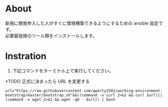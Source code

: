 # About

新規に開発参入した人がすぐに環境構築できるようにするための ansible 設定です。  
必要最低限のツール類をインストールします。

# Instration

1. 下記コマンドをターミナル上で実行してください。

\*TODO 正式に決まったら URL を変更する

```console
url="https://raw.githubusercontent.com/qwerty2501/working-environment-bootstrap/master/bootstrap.sh"&&((command -v curl 2>&1 && curl $url)||(command -v wget 2>&1 && wget -qO - $url)) | bash
```
